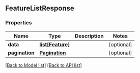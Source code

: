 ## FeatureListResponse

### Properties
Name | Type | Description | Notes
------------ | ------------- | ------------- | -------------
**data** | [**list[Feature]**](#Feature) |  | [optional] 
**pagination** | [**Pagination**](#Pagination) |  | [optional] 

[[Back to Model list]](#documentation-for-models) [[Back to API list]](#documentation-for-api-endpoints)


